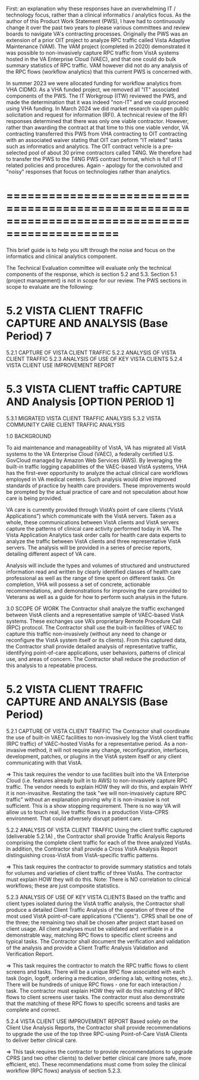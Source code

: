 First: an explanation why these responses have an overwhelming IT / technology focus, rather than a clinical informatics / analytics focus.  As the author of this Product Work Statement (PWS), I have had to continuously change it over the past two years to please various committees and review boards to navigate VA's contracting processes.  Originally the PWS was an extension of a prior OIT project to analyze RPC traffic called Vista Adaptive Maintenance (VAM). The VAM project (completed in 2020) demonstrated it was possible to non-invasively capture RPC traffic from VistA systems hosted in the VA Enterprise Cloud (VAEC), and that one could do bulk summary statistics of RPC traffic. VAM however did not do any analysis of the RPC flows (workflow analytics) that this current PWS is concerned with.

In summer 2023 we were allocated funding for workflow analytics from VHA CIDMO. As a VHA funded project, we removed all "IT" associated components of the PWS.  The IT Workgroup (ITW) reviewed the PWS, and made the determination that it was indeed "non-IT" and we could  proceed using VHA funding.
In March 2024 we did market research via open public solicitation and request for information (RFI). A technical review of the RFI responses determined that there was only one viable contractor. However, rather than awarding the contract at that time to this one viable vendor, VA contracting transferred this PWS from VHA contracting to OIT contracting with an associated waiver stating that OIT can peform "IT related" tasks such as informatics and analytics.  The OIT contract vehicle is a pre-selected pool of about 30 prime contractors called T4NG.  We therefore had to transfer the PWS to the T4NG PWS contract format, which is full of IT related policies and procedures.  Again - apology for the convoluted and "noisy" responses that focus on technologies rather than analytics.
# ==============================================================================================



This brief guide is to help you sift through the noise and focus on the informatics and clinical  analytics component.

The Technical Evaluation committee will evaluate only the technical components of the response, which is  section 5.2 and 5.3.  Section 5.1 (project management) is not in scope for our review.  The PWS sections in scope to evaluate are the following:

# 5.2	VISTA CLIENT TRAFFIC CAPTURE AND ANALYSIS (Base Period)	7
5.2.1	CAPTURE OF VISTA CLIENT TRAFFIC	
5.2.2	ANALYSIS OF VISTA CLIENT TRAFFIC
5.2.3	ANALYSIS OF USE OF KEY VISTA CLIENTS
5.2.4	VISTA CLIENT USE IMPROVEMENT REPORT
# 5.3	VISTA CLIENT traffic CAPTURE AND Analysis [OPTION PERIOD 1]
5.3.1	MIGRATED VISTA CLIENT TRAFFIC ANALYSIS
5.3.2	VISTA COMMUNITY CARE CLIENT TRAFFIC ANALYSIS



1.0 	BACKGROUND

To aid maintenance and manageability of VistA, VA has migrated all VistA systems to the VA Enterprise Cloud (VAEC), a federally certified U.S. GovCloud managed by Amazon Web Services (AWS).  By leveraging the built-in traffic logging capabilities of the VAEC-based VistA systems, VHA has the first-ever opportunity to analyze the actual clinical care workflows employed in VA medical centers.  Such analysis would drive improved standards of practice by health care providers. These improvements would be prompted by the actual practice of care and not speculation about how care is being provided.

VA care is currently provided through VistA’s point of care clients (‘VistA Applications”) which communicate with the VistA servers. Taken as a whole, these communications between VistA clients and VistA servers capture the patterns of clinical care activity performed today in VA.  The Vista Application Analytics task order calls for health care data experts to analyze the traffic between VistA clients and three representative VistA servers. The analysis will be provided in a series of precise reports, detailing different aspect of VA care. 

Analysis will include the types and volumes of structured and unstructured information read and written by clearly identified classes of health care professional as well as the range of time spent on different tasks.  On completion, VHA will possess a set of concrete, actionable recommendations, and demonstrations for improving the care provided to Veterans as well as a guide for how to perform such analysis in the future.


3.0 	SCOPE OF WORK
The Contractor shall analyze the traffic exchanged between VistA clients and a representative sample of VAEC-based VistA systems. These exchanges use VA’s proprietary Remote Procedure Call (RPC) protocol. The Contractor shall use the built-in facilities of VAEC to capture this traffic non-invasively (without any need to change or reconfigure the VistA system itself or its clients). From this captured data, the Contractor shall provide detailed analysis of representative traffic, identifying point-of-care applications, user behaviors, patterns of clinical use, and areas of concern. The Contractor shall reduce the production of this analysis to a repeatable process.


# 5.2	VISTA CLIENT TRAFFIC CAPTURE AND ANALYSIS (Base Period)

5.2.1	CAPTURE OF VISTA CLIENT TRAFFIC
The Contractor shall coordinate the use of built-in VAEC facilities to non-invasively log the VistA client traffic (RPC traffic) of VAEC-hosted VistAs for a representative period. As a non-invasive method, it will not require any change, reconfiguration, interfaces, development, patches, or plugins in the VistA system itself or any client communicating with that VistA. 

=> This task requires the vendor to use facilities built into the VA Enterprise Cloud (i.e. features already built in to AWS)  to non-invasively capture RPC traffic.   The vendor needs to explain HOW they will do this, and explain WHY it is non-invasitve.  Restating the task "we will non-invasively capture RPC traffic" without an explanation proving why it is non-invasive is not sufficient. This is a show stopping requirement.  There is no way VA will allow us to touch real, live traffic flows in a production Vista-CPRS environment. That could adversely disrupt patient care.




5.2.2	ANALYSIS OF VISTA CLIENT TRAFFIC
Using the client traffic captured (deliverable 5.2.1A) , the Contractor shall provide Traffic Analysis Reports comprising the complete client traffic for each of the three analyzed VistAs. In addition, the Contractor shall provide a Cross VistA Analysis Report distinguishing cross-VistA from VistA-specific traffic patterns. 

=> This task requires the contractor to provide summary statistics and totals for volumes and varieties of client traffic of three VistAs. The contractor must explain HOW they will do this. 
Note: There is NO correlation to clinical workflows; these are just composite statistics.  


5.2.3	ANALYSIS OF USE OF KEY VISTA CLIENTS
Based on the traffic and client types isolated during the VistA traffic analysis, the Contractor shall produce a detailed Client Traffic Analysis of the operation of three of the most used VistA point-of-care applications ("Clients"). CPRS shall be one of the three; the remaining two shall be chosen after project start based on client usage. All client analyses must be validated and verifiable in a demonstrable way, matching RPC flows to specific client screens and typical tasks. The Contractor shall document the verification and validation of the analysis and provide a Client Traffic Analysis Validation and Verification Report. 

=> This task requires the contractor to match the RPC traffic flows to client screens and tasks.  There will be a unique RPC flow associated with each task (login, logoff, ordering a medication, ordering a lab, writing notes, etc.). There will be hundreds of unique RPC flows - one for each interaction / task.   The contractor must explain HOW they will do this matching of RPC flows to client screens user tasks.  The contractor must also demonstrate that the matching of these RPC flows to specific screens and tasks are complete and correct.


5.2.4	VISTA CLIENT USE IMPROVEMENT REPORT
Based solely on the Client Use Analysis Reports, the Contractor shall provide recommendations to upgrade the use of the top three RPC-using Point-of-Care VistA Clients to deliver better clinical care. 

=> This task requires the contractor to provide recommendations to upgrade CPRS (and two other clients) to deliver better clinical care (more safe, more efficient, etc). These recommendations must come from soley the clinical workflow (RPC flows) analysis of section 5.2.3.
